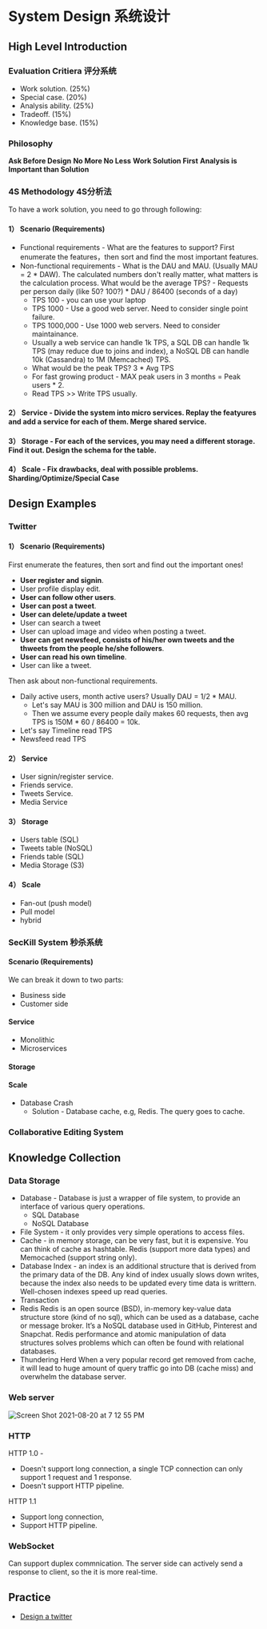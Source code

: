 # System Design 系统设计

## High Level Introduction

### Evaluation Critiera 评分系统

* Work solution. (25%) 
* Special case. (20%)
* Analysis ability. (25%)
* Tradeoff. (15%) 
* Knowledge base. (15%)

### Philosophy

**Ask Before Design**
**No More No Less**
**Work Solution First**
**Analysis is Important than Solution**

### 4S Methodology 4S分析法

To have a work solution, you need to go through following:

#### 1） Scenario (Requirements)

* Functional requirements - What are the features to support? First enumerate the features，then sort and find the most important features.
* Non-functional requirements - What is the DAU and MAU. (Usually MAU = 2 * DAW). The calculated numbers don't really matter, what matters is the calculation process. What would be the average TPS? - Requests per person daily (like 50? 100?) * DAU / 86400 (seconds of a day)
  * TPS 100 - you can use your laptop
  * TPS 1000 - Use a good web server. Need to consider single point failure.
  * TPS 1000,000 - Use 1000 web servers. Need to consider maintainance.
  * Usually a web service can handle 1k TPS, a SQL DB can handle 1k TPS (may reduce due to joins and index), a NoSQL DB can handle 10k (Cassandra) to 1M (Memcached) TPS.
  * What would be the peak TPS? 3 * Avg TPS
  * For fast growing product - MAX peak users in 3 months = Peak users * 2. 
  * Read TPS >> Write TPS usually.
   
#### 2） Service - Divide the system into micro services. Replay the featyures and add a service for each of them. Merge shared service.

#### 3） Storage - For each of the services, you may need a different storage. Find it out. Design the schema for the table.

#### 4） Scale - Fix drawbacks, deal with possible problems. Sharding/Optimize/Special Case

## Design Examples

### Twitter
#### 1） Scenario (Requirements)
First enumerate the features, then sort and find out the important ones!
* **User register and signin**.
* User profile display edit.
* **User can follow other users**.
* **User can post a tweet**.
* **User can delete/update a tweet**
* User can search a tweet
* User can upload image and video when posting a tweet.
* **User can get newsfeed, consists of his/her own tweets and the thweets from the people he/she followers**.
* **User can read his own timeline**.
* User can like a tweet.

Then ask about non-functional requirements. 
* Daily active users, month active users? Usually DAU = 1/2 * MAU. 
  * Let's say MAU is 300 million and DAU is 150 million.
  * Then we assume every people daily makes 60 requests, then avg TPS is 150M * 60 / 86400 = 10k.
* Let's say Timeline read TPS
* Newsfeed read TPS
#### 2） Service 
* User signin/register service.
* Friends service.
* Tweets Service.
* Media Service
#### 3） Storage
* Users table (SQL)
* Tweets table (NoSQL)
* Friends table (SQL)
* Media Storage (S3)
#### 4） Scale
* Fan-out (push model)
* Pull model
* hybrid 

###  SecKill System 秒杀系统
#### Scenario (Requirements)
We can break it down to two parts:
* Business side
* Customer side
#### Service
* Monolithic
* Microservices
#### Storage
#### Scale
* Database Crash
  * Solution - Database cache, e.g, Redis. The query goes to cache. 

### Collaborative Editing System

## Knowledge Collection
### Data Storage
* Database - Database is just a wrapper of file system, to provide an interface of various query operations. 
  * SQL Database
  * NoSQL Database
* File System - it only provides very simple operations to access files.
* Cache - in memory storage, can be very fast, but it is expensive. You can think of cache as hashtable. Redis (support more data types) and Memocached (support string only).
* Database Index - an index is an additional structure that is derived from the primary data of the DB. Any kind of index usually slows down writes, because the index also needs to be updated every time data is writtern. Well-chosen indexes speed up read queries. 
* Transaction
* Redis 
Redis is an open source (BSD), in-memory key-value data structure store (kind of no sql), which can be used as a database, cache or message broker. It’s a NoSQL database used in GitHub, Pinterest and Snapchat. Redis performance and atomic manipulation of data structures solves problems which can often be found with relational databases.
* Thundering Herd 
When a very popular record get removed from cache, it will lead to huge amount of query traffic go into DB (cache miss) and overwhelm the database server.

### Web server

![Screen Shot 2021-08-20 at 7 12 55 PM](https://user-images.githubusercontent.com/12690456/130301718-63960e34-3250-4a18-b7ae-92a7727771ba.png)

### HTTP

HTTP 1.0 -
* Doesn't support long connection, a single TCP connection can only support 1 request and 1 response.
* Doesn't support HTTP pipeline.

HTTP 1.1
* Support long connection, 
* Support HTTP pipeline. 

### WebSocket

Can support duplex commnication. The server side can actively send a response to client, so the it is more real-time.


## Practice
* [Design a twitter](https://github.com/dengkliu/system-design/blob/main/DesignTwitter.java)


